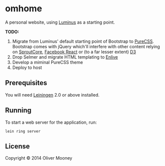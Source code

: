 # omhome

A personal website, using [Luminus](http://www.luminusweb.net) as a starting point.

**TODO:**

1. Migrate from Luminus' default starting point of Bootstrap to [PureCSS](http://purecss.io). Bootstrap comes with jQuery which'll interfere with other content relying on [SproutCore](http://www.sproutcore.com), [Facebook React](http://facebook.github.io/react/) or (to a far lesser extent) [D3](http://d3js.org)
2. Drop Selmer and migrate HTML templating to [Enlive](https://github.com/cgrand/enlive)
3. Develop a miminal PureCSS theme
4. Deploy to host

## Prerequisites

You will need [Leiningen][1] 2.0 or above installed.

[1]: https://github.com/technomancy/leiningen

## Running

To start a web server for the application, run:

    lein ring server

## License

Copyright © 2014 Oliver Mooney
